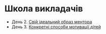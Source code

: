 # Школа викладачів

- День 2. [Свій ідеальний образ ментора](./ideal_mentor.md)
- День 3. [Конкретні способи мотивації дітей](./motovation.md)
